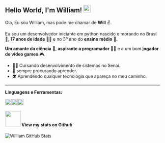﻿## Hello World, I'm William!  <img src="https://github.com/TheDudeThatCode/TheDudeThatCode/blob/master/Assets/Earth.gif" width="24px">

Ola, Eu sou  William, mas pode me chamar de **Will** :v:. 

Eu sou um desenvolvedor iniciante em python nascido e morando no Brasil 💚, **17 anos de idade** 👶🏻 e no 3º ano do **ensino médio** 🧐. 

**Um amante da ciência** 🔭, **aspirante a programador** 👨‍💻 e a um bom **jogador de  video games** 🎮.

* 👩‍🎓 Cursando desenvolvimento de sistemas no Senai.
* 💫 sempre procurando aprender.
* 👽   Aprendendo qualquer tecnologia que apareça no meu caminho.
----
**Linguagens e Ferramentas:**  

<img height="20" src="https://img.shields.io/badge/Python-3776AB?style=for-the-badge&logo=python&logoColor=white"><img height="20" src="https://img.shields.io/badge/Adobe%20Photoshop-31A8FF?style=for-the-badge&logo=Adobe%20Photoshop&logoColor=black"><img height="20" src="https://img.shields.io/badge/Git-F05032?style=for-the-badge&logo=git&logoColor=white">


#### <img src="https://media.giphy.com/media/VgCDAzcKvsR6OM0uWg/giphy.gif" width="50"> View my stats on Github 
   
![William GitHub Stats](https://github-readme-stats.vercel.app/api?username=Williamjunqueira42&show_icons=true&theme=graywhite)
